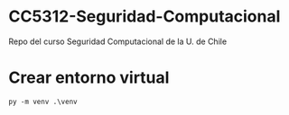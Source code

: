 # CC5312-Seguridad-Computacional
Repo del curso Seguridad Computacional de la U. de Chile

# Crear entorno virtual

`py -m venv .\venv`